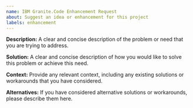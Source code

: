 ```yaml
---
name: IBM Granite.Code Enhancement Request
about: Suggest an idea or enhancement for this project
labels: enhancement
---
```

**Description:**
A clear and concise description of the problem or need that you are trying to address.

**Solution:**
A clear and concise description of how you would like to solve this problem or achieve this need.

**Context:**
Provide any relevant context, including any existing solutions or workarounds that you have considered.

**Alternatives:**
If you have considered alternative solutions or workarounds, please describe them here.